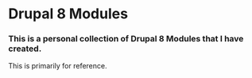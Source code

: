 # Drupal 8 Modules

### This is a personal collection of Drupal 8 Modules that I have created.

This is primarily for reference.
